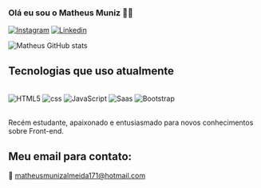 ### Olá eu sou o Matheus Muniz 🤙🏼

[![Instagram](https://img.shields.io/badge/Instagram-E4405F?style=for-the-badge&logo=instagram&logoColor=white)](https://instagram.com/__matheusz__)
[![Linkedin](https://img.shields.io/badge/LinkedIn-0077B5?style=for-the-badge&logo=linkedin&logoColor=white)](https://linkedin.com/in/matheus-almeida-46528a286)

![Matheus GitHub stats](https://github-readme-stats.vercel.app/api?username=matheusmunizs&show_icons=true&theme=tokyonight)

## Tecnologias que uso atualmente

<div style="display: inline_block"><br/>
<img alt="HTML5" src="https://img.shields.io/badge/HTML5-E34F26?style=for-the-badge&logo=html5&logoColor=white"/>
<img alt="css" src="https://img.shields.io/badge/CSS3-1572B6?style=for-the-badge&logo=css3&logoColor=white"/>
<img alt="JavaScript" src="https://img.shields.io/badge/JavaScript-F7DF1E?style=for-the-badge&logo=javascript&logoColor=black"/>
<img alt="Saas" src="https://img.shields.io/badge/Sass-CC6699?style=for-the-badge&logo=sass&logoColor=white"/>
<img alt="Bootstrap" src="https://img.shields.io/badge/Bootstrap-563D7C?style=for-the-badge&logo=bootstrap&logoColor=white"/>
</div><br/>

Recém estudante, apaixonado e entusiasmado para novos conhecimentos sobre Front-end.

## Meu email para contato:
📧 <link> matheusmunizalmeida171@hotmail.com
